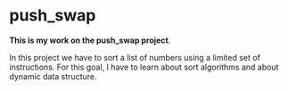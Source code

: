 # push_swap
**This is my work on the push_swap project**.

In this project we have to sort a list of numbers using a limited set of instructions.
For this goal, I have to learn about sort algorithms and about dynamic data structure.
